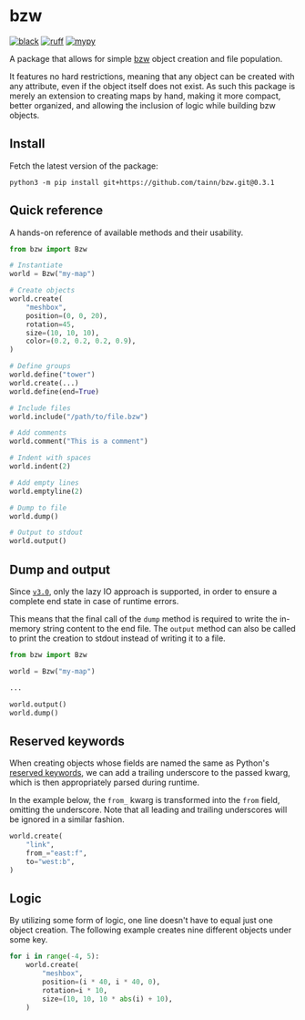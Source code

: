 # bzw

[![black](https://img.shields.io/badge/style-black-000000.svg)](https://github.com/psf/black)
[![ruff](https://img.shields.io/badge/lint-ruff-000000.svg)](https://github.com/astral-sh/ruff)
[![mypy](https://img.shields.io/badge/type-mypy-000000.svg)](https://github.com/python/mypy)

A package that allows for simple [bzw](https://wiki.bzflag.org/BZW) object creation and file population.

It features no hard restrictions, meaning that any object can be created with any attribute, even if the object itself
does not exist. As such this package is merely an extension to creating maps by hand, making it more compact, better
organized, and allowing the inclusion of logic while building bzw objects.

## Install

Fetch the latest version of the package:

```console
python3 -m pip install git+https://github.com/tainn/bzw.git@0.3.1
```

## Quick reference

A hands-on reference of available methods and their usability.

```py
from bzw import Bzw

# Instantiate
world = Bzw("my-map")

# Create objects
world.create(
    "meshbox",
    position=(0, 0, 20),
    rotation=45,
    size=(10, 10, 10),
    color=(0.2, 0.2, 0.2, 0.9),
)

# Define groups
world.define("tower")
world.create(...)
world.define(end=True)

# Include files
world.include("/path/to/file.bzw")

# Add comments
world.comment("This is a comment")

# Indent with spaces
world.indent(2)

# Add empty lines
world.emptyline(2)

# Dump to file
world.dump()

# Output to stdout
world.output()
```

## Dump and output

Since [`v3.0`](https://github.com/tainn/bzw/tree/v3.0), only the lazy IO approach is supported, in order to ensure a
complete end state in case of runtime errors.

This means that the final call of the `dump` method is required to write the in-memory string content to the end file.
The `output` method can also be called to print the creation to stdout instead of writing it to a file.

```py
from bzw import Bzw

world = Bzw("my-map")

...

world.output()
world.dump()
```

## Reserved keywords

When creating objects whose fields are named the same as
Python's [reserved keywords](https://docs.python.org/3/reference/lexical_analysis.html#keywords), we can add a trailing
underscore to the passed kwarg, which is then appropriately parsed during runtime.

In the example below, the `from_` kwarg is transformed into the `from` field, omitting the underscore. Note that all
leading and trailing underscores will be ignored in a similar fashion.

```py
world.create(
    "link",
    from_="east:f",
    to="west:b",
)
```

## Logic

By utilizing some form of logic, one line doesn't have to equal just one object creation. The following example creates
nine different objects under some key.

```py
for i in range(-4, 5):
    world.create(
        "meshbox",
        position=(i * 40, i * 40, 0),
        rotation=i * 10,
        size=(10, 10, 10 * abs(i) + 10),
    )
```
